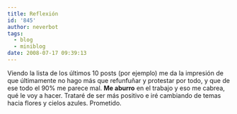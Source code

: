 ```yaml
---
title: Reflexión
id: '845'
author: neverbot
tags:
  - blog
  - miniblog
date: 2008-07-17 09:39:13
---
```


Viendo la lista de los últimos 10 posts (por ejemplo) me da la impresión de que últimamente no hago más que refunfuñar y protestar por todo, y que de ese todo el 90% me parece mal. **Me aburro** en el trabajo y eso me cabrea, qué le voy a hacer. Trataré de ser más positivo e iré cambiando de temas hacia flores y cielos azules. Prometido.
